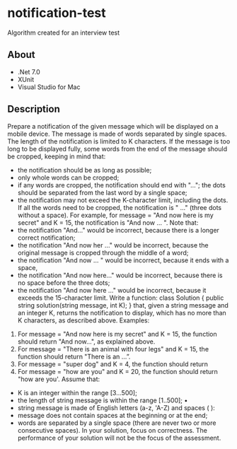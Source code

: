 # notification-test

Algorithm created for an interview test

## About

- .Net 7.0
- XUnit
- Visual Studio for Mac

## Description

Prepare a notification of the given message which will be displayed on a mobile device. The message is made of words separated by single spaces. The length of the notification is limited to K characters. If the message is too long to be displayed fully, some words from the end of the message should be cropped, keeping in mind that:
*   the notification should be as long as possible;
*   only whole words can be cropped;
*   if any words are cropped, the notification should end with "..."; the dots should be separated from the last word by a single space;
*   the notification may not exceed the K-character limit, including the dots.
If all the words need to be cropped, the notification is " ..." (three dots without a space).
For example, for message = "And now here is my secret" and K = 15,
the notification is "And now ...
". Note that:
*   the notification "And..." would be incorrect, because there is a longer correct notification;
*   the notification "And now her ..." would be incorrect, because the original message is cropped through the middle of a word;
*   the notification "And now ... " would be incorrect, because it ends with a space,
*   the notification "And now here..." would be incorrect, because there is no space before the three dots;
*   the notification "And now here ..." would be incorrect, because it exceeds the 15-character limit.
Write a function:
class Solution { public string solution(string message, int K); }
that, given a string message and an integer K, returns the notification to display, which has no more than K characters, as described above.
Examples:
1. For message = "And now here is my secret" and K = 15, the
function should return "And now...", as explained above.
2. For message = "There is an animal with four legs" and K = 15,
the function should return "There is an ...”.
3. For message = "super dog" and K = 4, the function should return
4. For message = "how are you" and K = 20, the function should return
"how are you'.
Assume that:
*   K is an integer within the range [3...500];
*   the length of string message is within the range [1..500]; •
*   string message is made of English letters (a-z, 'A-Z) and spaces ( ):
*   message does not contain spaces at the beginning or at the end;
*   words are separated by a single space (there are never two or more consecutive spaces).
In your solution, focus on correctness. The performance of your solution will not be the focus of the assessment.
